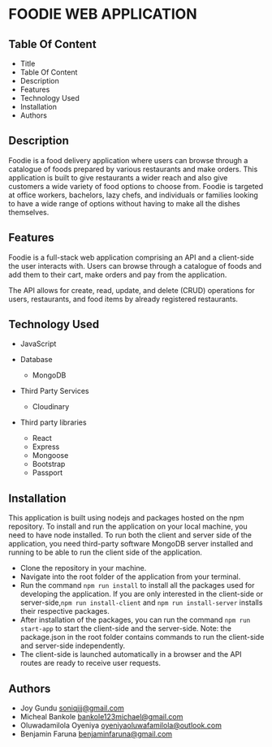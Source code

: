 # FOODIE WEB APPLICATION

## Table Of Content
- Title
- Table Of Content
- Description
- Features
- Technology Used
- Installation
- Authors

## Description
Foodie is a food delivery application where users can browse through a catalogue of foods prepared by various restaurants and make orders. This application is built to give restaurants a wider reach and also give customers a wide variety of food options to choose from. Foodie is targeted at office workers, bachelors, lazy chefs, and individuals or families looking to have a wide range of options without having to make all the dishes themselves.

## Features
Foodie is a full-stack web application comprising an API and a client-side the user interacts with. Users can browse through a catalogue of foods and add them to their cart, make orders and pay from the application.

The API allows for create, read, update, and delete (CRUD) operations for users, restaurants, and food items by already registered restaurants.

## Technology Used
* JavaScript

* Database
    * MongoDB

* Third Party Services
    * Cloudinary

* Third party libraries
    * React
    * Express
    * Mongoose
    * Bootstrap
    * Passport

## Installation
This application is built using nodejs and packages hosted on the npm repository. To install and run the application on your local machine, you need to have node installed. To run both the client and server side of the application, you need third-party software MongoDB server installed and running to be able to run the client side of the application.
* Clone the repository in your machine.
* Navigate into the root folder of the application from your terminal.
* Run the command `npm run install` to install all the packages used for developing the application. If you are only interested in the client-side or server-side,`npm run install-client` and `npm run install-server` installs their respective packages.
* After installation of the packages, you can run the command `npm run start-app` to start the client-side and the server-side. Note: the package.json in the root folder contains commands to run the client-side and server-side independently.
* The client-side is launched automatically in a browser and the API routes are ready to receive user requests.

## Authors
* Joy Gundu soniqjjj@gmail.com
* Micheal Bankole bankole123michael@gmail.com
* Oluwadamilola Oyeniya oyeniyaoluwafamilola@outlook.com
* Benjamin Faruna benjaminfaruna@gmail.com 
